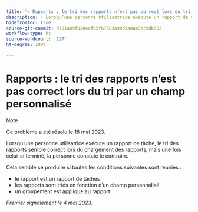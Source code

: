 ```yaml
---
title: '« Rapports : le tri des rapports n’est pas correct lors du tri par un champ personnalisé'
description: « Lorsqu’une personne utilisatrice exécute un rapport de tâche, le tri des rapports semble correct lors du chargement des rapports, mais une fois celui-ci terminé, la personne constate que le tri des rapports n’est pas correct.
hidefromtoc: true
source-git-commit: d781ab9f0204cf65f67583a90d9aaaa3bc9db303
workflow-type: ht
source-wordcount: '127'
ht-degree: 100%

---
```



# Rapports : le tri des rapports n’est pas correct lors du tri par un champ personnalisé

>[!NOTE]
>
>Ce problème a été résolu le 18 mai 2023.

Lorsqu’une personne utilisatrice exécute un rapport de tâche, le tri des rapports semble correct lors du chargement des rapports, mais une fois celui-ci terminé, la personne constate le contraire.

Cela semble se produire si toutes les conditions suivantes sont réunies :

* le rapport est un rapport de tâches
* les rapports sont triés en fonction d’un champ personnalisé
* un groupement est appliqué au rapport

_Premier signalement le 4 mai 2023._


